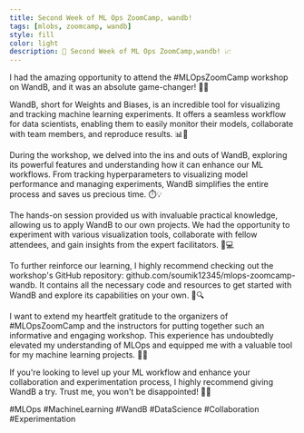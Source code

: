 ```yaml
---
title: Second Week of ML Ops ZoomCamp, wandb!
tags: [mlobs, zoomcamp, wandb]
style: fill
color: light
description: 🚀 Second Week of ML Ops ZoomCamp,wandb! 📈
---
```


I had the amazing opportunity to attend the #MLOpsZoomCamp workshop on WandB, and it was an absolute game-changer! 🚀✨

WandB, short for Weights and Biases, is an incredible tool for visualizing and tracking machine learning experiments. It offers a seamless workflow for data scientists, enabling them to easily monitor their models, collaborate with team members, and reproduce results. 📊🧪

During the workshop, we delved into the ins and outs of WandB, exploring its powerful features and understanding how it can enhance our ML workflows. From tracking hyperparameters to visualizing model performance and managing experiments, WandB simplifies the entire process and saves us precious time. ⏱️💡

The hands-on session provided us with invaluable practical knowledge, allowing us to apply WandB to our own projects. We had the opportunity to experiment with various visualization tools, collaborate with fellow attendees, and gain insights from the expert facilitators. 🙌💻

To further reinforce our learning, I highly recommend checking out the workshop's GitHub repository: github.com/soumik12345/mlops-zoomcamp-wandb. It contains all the necessary code and resources to get started with WandB and explore its capabilities on your own. 📂🔍

I want to extend my heartfelt gratitude to the organizers of #MLOpsZoomCamp and the instructors for putting together such an informative and engaging workshop. This experience has undoubtedly elevated my understanding of MLOps and equipped me with a valuable tool for my machine learning projects. 🤩🔬

If you're looking to level up your ML workflow and enhance your collaboration and experimentation process, I highly recommend giving WandB a try. Trust me, you won't be disappointed! 🚀💪

#MLOps #MachineLearning #WandB #DataScience #Collaboration #Experimentation